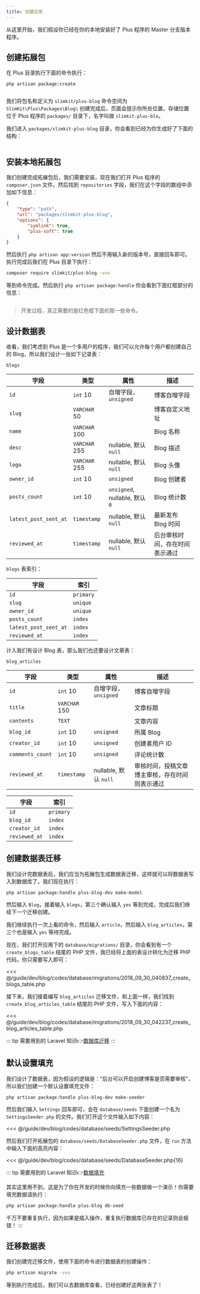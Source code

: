```yaml
---
title: 创建应用
---
```


从这里开始，我们假设你已经在你的本地安装好了 Plus 程序的 Master 分支版本程序。

## 创建拓展包

在 Plus 目录执行下面的命令执行：

```
php artisan package:create
```

<img :src="$withBase('/assets/img/guide/dev/blog/create-blog-package.gif')" />

我们将包名称定义为 `slimkit/plus-blog` 命令空间为 `SlimKit\Plus\Packages\Blog\` 创建完成后，页面会提示你所处位置，存储位置位于 Plus 程序的 `packages/` 目录下，名字叫做 `slimkit-plus-blo`。

我们进入 `packages/slimkit-plus-blog` 目录，你会看到已经为你生成好了下面的结构：

<img :src="$withBase('/assets/img/guide/dev/blog/base-created-package-dir-tree.png')" /> 

## 安装本地拓展包

我们创建完成拓展包后，我们需要安装，现在我们打开 Plus 程序的 `composer.json` 文件，然后找到 `repositories` 字段，我们在这个字段的数组中添加如下信息：

```json
{
    "type": "path",
    "url": "packages/slimkit-plus-blog",
    "options": {
        "symlink": true,
        "plus-soft": true
    }
}
```

然后执行 `php artisan app:version` 然后不用输入新的版本号，直接回车即可。执行完成后我们在 Plus 目录下执行：

```bash
composer require slimkit/plus-blog -vvv
```

等到命令完成。然后执行 `php artisan package:handle` 你会看到下面红框部分的信息：

<img :src="$withBase('/assets/img/guide/dev/blog/package-handlers-output.png')" /> 

> 开发过程，真正需要的是红色框下面的那一些命令。

## 设计数据表

收看，我们考虑到 Plus 是一个多用户的程序，我们可以允许每个用户都创建自己的 Blog，所以我们设计一张如下记录表：

`blogs`

| 字段 | 类型 | 属性 | 描述 |
|----|----|----|----|
| `id` | `int` 10 | 自增字段，`unsigned` | 博客自增字段 |
| `slug` | `VARCHAR` 50 | | 博客自定义地址 |
| `name` | `VARCHAR` 100 |  | Blog 名称 |
| `desc` | `VARCHAR` 255 | nullable, 默认 `null` | Blog 描述 |
| `logo` | `VARCHAR` 255 | nullable, 默认 `null` | Blog 头像 |
| `owner_id` | `int` 10 | `unsigned` | Blog 创建者 |
| `posts_count` | `int` 10 | `unsigned`, nullable,  默认 `0` | Blog 统计数 |
| `latest_post_sent_at` | `timestamp` | nullable, 默认 `null` | 最新发布 Blog 时间 |
| `reviewed_at` | `timestamp` | nullable, 默认 `null` | 后台审核时间，存在时间表示通过 |

`blogs` 表索引：

| 字段 | 索引 |
|----|----|
| `id` | `primary` |
| `slug` | `unique` |
| `owner_id` | `unique` |
| `posts_count` | `index` |
| `latest_post_sent_at` | `index` |
| `reviewed_at` | `index` |

计入我们有设计 Blog 表，那么我们也还要设计文章表：

`blog_articles`

| 字段 | 类型 | 属性 | 描述 |
|----|----|----|----|
| `id` | `int` 10 | 自增字段，`unsigned` | 博客自增字段 |
| `title` | `VARCHAR` 150 | | 文章标题 |
| `contents` | `TEXT` | | 文章内容 |
| `blog_id` | `int` 10 | `unsigned` | 所属 Blog |
| `creator_id` |`int` 10 | `unsigned` | 创建者用户 ID |
| `comments_count` | `int` 10 | `unsigned` | 评论统计数 |
| `reviewed_at` | `timestamp` | nullable, 默认 `null` | 审核时间，投稿文章博主审核，存在时间则表示通过 |

| 字段 | 索引 |
|----|----|
| `id` | `primary` |
| `blog_id` | `index` |
| `creator_id` | `index` |
| `reviewed_at` | `index` |

## 创建数据表迁移

我们设计完数据表后，我们应当为拓展包生成数据表迁移，这样就可以将数据表写入到数据库了。我们现在执行：

```
php artisan package:handle plus-blog-dev make-model
```

然后输入 `Blog`，接着输入 `blogs`，第三个确认输入 `yes` 等到完成，完成后我们继续下一个迁移创建。

我们继续执行一次上看的命令，然后输入 `article`，然后输入 `blog_articles`，第三个也是输入 `yes` 等待完成。

现在，我们打开应用下的 `database/migrations/` 目录，你会看到有一个 `create_blogs_table` 结尾的 PHP 文件，我已经将上面的表设计转化为迁移 PHP 代码，你只需要写入即可：

<<< @/guide/dev/blog/codes/database/migrations/2018_09_30_040837_create_blogs_table.php

接下来，我们接着编写 `blog_articles` 迁移文件，和上面一样，我们找到 `create_blog_articles_table` 结尾的 PHP 文件，写入下面的内容：

<<< @/guide/dev/blog/codes/database/migrations/2018_09_30_042237_create_blog_articles_table.php

::: tip
需要用到的 Laravel 知识👉[数据库迁移](https://laravel-china.org/docs/laravel/5.7/migrations/2291)
:::

## 默认设置填充

我们设计了数据表，因为假设的逻辑是：“后台可以开启创建博客是否需要审核”，所以我们创建一个默认设置填充文件：

```bash
php artisan package:handle plus-blog-dev make-seeder
```

然后我们输入 `Settings` 回车即可，会在 `database/seeds` 下面创建一个名为 `SettingsSeeder.php` 的文件。我们打开这个文件输入如下内容：

<<< @/guide/dev/blog/codes/database/seeds/SettingsSeeder.php

然后我们打开拓展包的 `database/seeds/DatabaseSeeder.php` 文件，在 `run` 方法中输入下面的高亮内容：

<<< @/guide/dev/blog/codes/database/seeds/DatabaseSeeder.php{16}

::: tip
需要用到的 Laravel 知识👉[数据填充](https://laravel-china.org/docs/laravel/5.7/seeding/2292)

其实这里用不到，这是为了你在开发的时候你向填充一些数据做一个演示！你需要填充数据请执行：

```bash
php artisan package:handle plus-blog db-seed
```

千万不要重复执行，因为如果是插入操作，重复执行数据库已存在的记录则会报错！
:::

## 迁移数据表

我们创建完迁移文件，使用下面的命令进行数据表的创建操作：

```bash
php artisan migrate -vvv
```

等到执行完成后，我们可以去数据库查看，已经创建好这两张表了！
